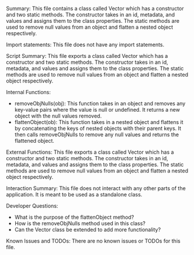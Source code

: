 Summary:
This file contains a class called Vector which has a constructor and two static methods. The constructor takes in an id, metadata, and values and assigns them to the class properties. The static methods are used to remove null values from an object and flatten a nested object respectively.

Import statements:
This file does not have any import statements.

Script Summary:
This file exports a class called Vector which has a constructor and two static methods. The constructor takes in an id, metadata, and values and assigns them to the class properties. The static methods are used to remove null values from an object and flatten a nested object respectively.

Internal Functions:
- removeObjNulls(obj): This function takes in an object and removes any key-value pairs where the value is null or undefined. It returns a new object with the null values removed.
- flattenObject(ob): This function takes in a nested object and flattens it by concatenating the keys of nested objects with their parent keys. It then calls removeObjNulls to remove any null values and returns the flattened object.

External Functions:
This file exports a class called Vector which has a constructor and two static methods. The constructor takes in an id, metadata, and values and assigns them to the class properties. The static methods are used to remove null values from an object and flatten a nested object respectively.

Interaction Summary:
This file does not interact with any other parts of the application. It is meant to be used as a standalone class.

Developer Questions:
- What is the purpose of the flattenObject method?
- How is the removeObjNulls method used in this class?
- Can the Vector class be extended to add more functionality?

Known Issues and TODOs:
There are no known issues or TODOs for this file.